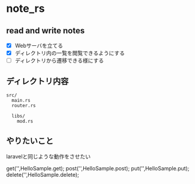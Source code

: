# note_rs

## read and write notes

- [x] Webサーバを立てる
- [x] ディレクトリ内の一覧を閲覧できるようにする
- [ ] ディレクトリから遷移できる様にする

## ディレクトリ内容

```text
src/
  main.rs
  router.rs
  
  libs/
    mod.rs
```

## やりたいこと

laravelと同じような動作をさせたい

get('',HelloSample.get);
post('',HelloSample.post);
put('',HelloSample.put);
delete('',HelloSample.delete);
